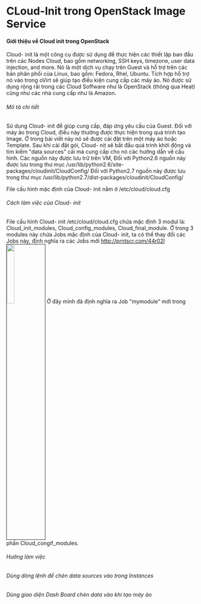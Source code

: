 # CLoud-Init trong OpenStack Image Service 
#### Giới thiệu về Cloud init trong OpenStack

 Cloud- init là một công cụ được sử dụng để thực hiện các thiết lập ban đầu trên các Nodes Cloud, bao gồm networking, 
 SSH keys, timezone, user data injection, and more. Nó là một dịch vụ chạy trên Guest và hỗ trợ trên các bản phân phối
 của Linux, bao gồm: Fedora, Rhel, Ubuntu.
 Tích hợp hỗ trợ nó vào trong oVirt sẽ giúp tạo điều kiện cung cấp các máy ảo. Nó được sử dụng rộng rãi trong các Cloud 
 Soffware như là OpenStack (thông qua Heat) cũng như các nhà cung cấp như là Amazon.
 
###### Mô tả chi tiết
 Sử dụng Cloud- init để giúp cung cấp, đáp ứng yêu cầu của Guest. Đối với máy ảo trong Cloud, điều này thường được thực
 hiện trong quá trình tạo Image. Ở trong bài viết này nó sẽ được cài đặt trên một máy ảo hoặc Template.
 Sau khi cài đặt gói, Cloud- nit sẽ bắt đầu quá trình khời động và tìm kiếm "data sources" cái mà cung cấp cho nó các hướng dẫn
 về cấu hình.
 Các nguồn này được lưu trữ trên VM, 
 Đối với Python2.6 nguồn này được lưu trong thư mục /usr/lib/python2.6/site-packages/cloudinit/CloudConfig/
 Đối với Python2.7 nguồn này được lưu trong thư mục /usr/lib/python2.7/dist-packages/cloudinit/CloudConfig/
 
 File cấu hình mặc định của Cloud- init nằm ở /etc/cloud/cloud.cfg
 
###### Cách làm việc của Cloud- init 

 File cấu hình Cloud- init /etc/cloud/cloud.cfg chứa mặc định 3 modul là: Cloud_init_modules, Cloud_config_modules,
 Cloud_final_module. Ở trong 3 modules này chứa Jobs mặc định của Cloud- init, ta có thể thay đổi các Jobs này, định nghĩa ra các Jobs mới
 http://prntscr.com/44r02l <img src=http://prntscr.com/44r02l width="20%" height="20%" border="1">
 Ở đây mình đã định nghĩa ra Job "mymodule" mới trong phần Cloud_congif_modules.

###### Hướng làm việc

###### Dùng dòng lệnh để chèn data sources vào trong Instances

###### Dùng giao diện Dash Board chèn data vào khi tạo máy ảo

